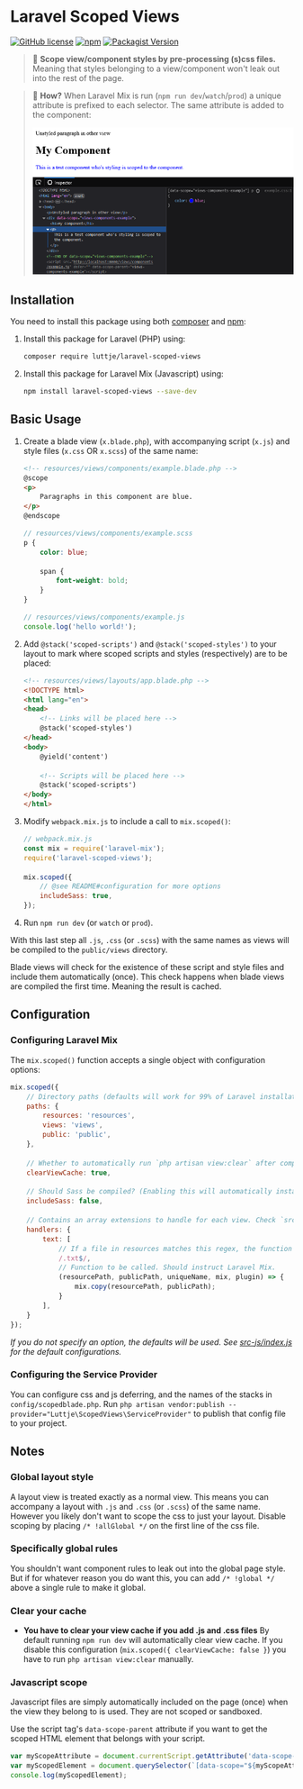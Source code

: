 # Laravel Scoped Views

[![GitHub license](https://img.shields.io/github/license/luttje/laravel-scoped-views)](https://github.com/luttje/laravel-scoped-views/blob/main/LICENSE) 
[![npm](https://img.shields.io/npm/v/laravel-scoped-views)](https://www.npmjs.com/package/laravel-scoped-views)
[![Packagist Version](https://img.shields.io/packagist/v/luttje/laravel-scoped-views)](https://packagist.org/packages/luttje/laravel-scoped-views)

> 📛 **Scope view/component styles by pre-processing (s)css files.** Meaning that styles belonging to a view/component won't leak out into the rest of the page.

> 🤖 **How?** When Laravel Mix is run (`npm run dev`/`watch`/`prod`) a unique attribute is prefixed to each selector. The same attribute is added to the component:
> 
> ![](.github/resulting-html.png)


## Installation

You need to install this package using both [composer](https://getcomposer.org/) and [npm](https://nodejs.org/en/download/):

1. Install this package for Laravel (PHP) using:
    ```bash
    composer require luttje/laravel-scoped-views
    ```

2. Install this package for Laravel Mix (Javascript) using:
    ```bash
    npm install laravel-scoped-views --save-dev
    ```


## Basic Usage

1. Create a blade view (`x.blade.php`), with accompanying script (`x.js`) and style files (`x.css` OR `x.scss`) of the same name:
    ```html
    <!-- resources/views/components/example.blade.php -->
    @scope
    <p>
        Paragraphs in this component are blue.
    </p>
    @endscope
    ```
    ```scss
    // resources/views/components/example.scss
    p {
        color: blue;

        span {
            font-weight: bold;
        }
    }
    ```
    ```js
    // resources/views/components/example.js
    console.log('hello world!');
    ```
2. Add `@stack('scoped-scripts')` and `@stack('scoped-styles')` to your layout to mark where scoped scripts and styles (respectively) are to be placed:
    ```html
    <!-- resources/views/layouts/app.blade.php -->
    <!DOCTYPE html>
    <html lang="en">
    <head>
        <!-- Links will be placed here -->
        @stack('scoped-styles')
    </head>
    <body>
        @yield('content')

        <!-- Scripts will be placed here -->
        @stack('scoped-scripts')
    </body>
    </html>
    ```
3. Modify `webpack.mix.js` to include a call to `mix.scoped()`:
    ```js
    // webpack.mix.js
    const mix = require('laravel-mix');
    require('laravel-scoped-views');

    mix.scoped({
        // @see README#configuration for more options
        includeSass: true,
    });
    ```
4. Run `npm run dev` (or `watch` or `prod`).

With this last step all `.js`, `.css` (or `.scss`) with the same names as views will be compiled to the `public/views` directory.

Blade views will check for the existence of these script and style files and include them automatically (once). This check happens when blade views are compiled the first time. Meaning the result is cached.


## Configuration

### Configuring Laravel Mix
The `mix.scoped()` function accepts a single object with configuration options:
```js
mix.scoped({
    // Directory paths (defaults will work for 99% of Laravel installations)
    paths: {
        resources: 'resources',
        views: 'views',
        public: 'public',
    },

    // Whether to automatically run `php artisan view:clear` after compilation
    clearViewCache: true,

    // Should Sass be compiled? (Enabling this will automatically install dependencies the first time Mix runs)
    includeSass: false,

    // Contains an array extensions to handle for each view. Check `src-js/handlers` for the defaults (js, css, scss).
    handlers: {
        text: [
            // If a file in resources matches this regex, the function will be called
            /.txt$/,
            // Function to be called. Should instruct Laravel Mix.
            (resourcePath, publicPath, uniqueName, mix, plugin) => {
                mix.copy(resourcePath, publicPath);
            }
        ],
    }
});
```
*If you do not specify an option, the defaults will be used. See [src-js/index.js](src-js/index.js) for the default configurations.*


### Configuring the Service Provider
You can configure css and js deferring, and the names of the stacks in `config/scopedblade.php`. 
Run `php artisan vendor:publish --provider="Luttje\ScopedViews\ServiceProvider"` to publish that config file to your project.


## Notes

### Global layout style
A layout view is treated exactly as a normal view. This means you can accompany a layout with `.js` and `.css` (or `.scss`) of the same name. However you likely don't want to scope the css to just your layout. Disable scoping by placing `/* !allGlobal */` on the first line of the css file.


### Specifically global rules
You shouldn't want component rules to leak out into the global page style. But if for whatever reason you do want this, you can add `/* !global */` above a single rule to make it global.


### Clear your cache
- **You have to clear your view cache if you add .js and .css files**
By default running `npm run dev` will automatically clear view cache. If you disable this configuration (`mix.scoped({ clearViewCache: false }`) you have to run `php artisan view:clear` manually.


### Javascript scope
Javascript files are simply automatically included on the page (once) when the view they belong to is used. They are not scoped or sandboxed.

Use the script tag's `data-scope-parent` attribute if you want to get the scoped HTML element that belongs with your script.
```js
var myScopeAttribute = document.currentScript.getAttribute('data-scope-parent');
var myScopedElement = document.querySelector(`[data-scope="${myScopeAttribute}"]`);
console.log(myScopedElement);
```
